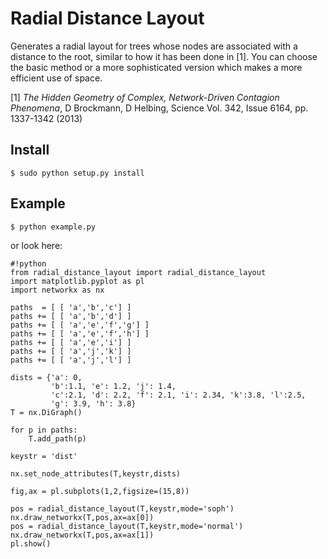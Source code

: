 # Radial Distance Layout

Generates a radial layout for trees whose nodes are associated with a distance to the root, similar to how it has been done in [1]. You can choose the basic method or a more sophisticated version which makes a more efficient use of space.

[1] *The Hidden Geometry of Complex, Network-Driven Contagion Phenomena*, D Brockmann, D Helbing, Science Vol. 342, Issue 6164, pp. 1337-1342 (2013)

## Install 

    $ sudo python setup.py install

## Example

    $ python example.py

or look here:

```
#!python
from radial_distance_layout import radial_distance_layout
import matplotlib.pyplot as pl
import networkx as nx

paths  = [ [ 'a','b','c'] ]
paths += [ [ 'a','b','d'] ]
paths += [ [ 'a','e','f','g'] ]
paths += [ [ 'a','e','f','h'] ]
paths += [ [ 'a','e','i'] ]
paths += [ [ 'a','j','k'] ]
paths += [ [ 'a','j','l'] ]

dists = {'a': 0,
         'b':1.1, 'e': 1.2, 'j': 1.4,
         'c':2.1, 'd': 2.2, 'f': 2.1, 'i': 2.34, 'k':3.8, 'l':2.5,
         'g': 3.9, 'h': 3.8}
T = nx.DiGraph()

for p in paths:
    T.add_path(p)

keystr = 'dist'

nx.set_node_attributes(T,keystr,dists)

fig,ax = pl.subplots(1,2,figsize=(15,8))

pos = radial_distance_layout(T,keystr,mode='soph')
nx.draw_networkx(T,pos,ax=ax[0])
pos = radial_distance_layout(T,keystr,mode='normal')
nx.draw_networkx(T,pos,ax=ax[1])
pl.show()

```